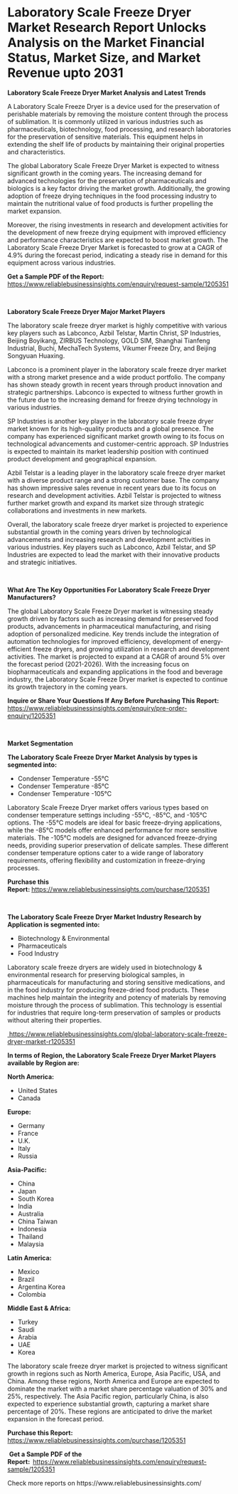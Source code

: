 <p><h1>Laboratory Scale Freeze Dryer Market Research Report Unlocks Analysis on the Market Financial Status, Market Size, and Market Revenue upto 2031</h1></p><p><strong>Laboratory Scale Freeze Dryer Market Analysis and Latest Trends</strong></p>
<p><p>A Laboratory Scale Freeze Dryer is a device used for the preservation of perishable materials by removing the moisture content through the process of sublimation. It is commonly utilized in various industries such as pharmaceuticals, biotechnology, food processing, and research laboratories for the preservation of sensitive materials. This equipment helps in extending the shelf life of products by maintaining their original properties and characteristics.</p><p>The global Laboratory Scale Freeze Dryer Market is expected to witness significant growth in the coming years. The increasing demand for advanced technologies for the preservation of pharmaceuticals and biologics is a key factor driving the market growth. Additionally, the growing adoption of freeze drying techniques in the food processing industry to maintain the nutritional value of food products is further propelling the market expansion.</p><p>Moreover, the rising investments in research and development activities for the development of new freeze drying equipment with improved efficiency and performance characteristics are expected to boost market growth. The Laboratory Scale Freeze Dryer Market is forecasted to grow at a CAGR of 4.9% during the forecast period, indicating a steady rise in demand for this equipment across various industries.</p></p>
<p><strong>Get a Sample PDF of the Report:&nbsp;</strong> <a href="https://www.reliablebusinessinsights.com/enquiry/request-sample/1205351">https://www.reliablebusinessinsights.com/enquiry/request-sample/1205351</a></p>
<p>&nbsp;</p>
<p><strong>Laboratory Scale Freeze Dryer Major Market Players</strong></p>
<p><p>The laboratory scale freeze dryer market is highly competitive with various key players such as Labconco, Azbil Telstar, Martin Christ, SP Industries, Beijing Boyikang, ZIRBUS Technology, GOLD SIM, Shanghai Tianfeng Industrial, Buchi, MechaTech Systems, Vikumer Freeze Dry, and Beijing Songyuan Huaxing.</p><p>Labconco is a prominent player in the laboratory scale freeze dryer market with a strong market presence and a wide product portfolio. The company has shown steady growth in recent years through product innovation and strategic partnerships. Labconco is expected to witness further growth in the future due to the increasing demand for freeze drying technology in various industries.</p><p>SP Industries is another key player in the laboratory scale freeze dryer market known for its high-quality products and a global presence. The company has experienced significant market growth owing to its focus on technological advancements and customer-centric approach. SP Industries is expected to maintain its market leadership position with continued product development and geographical expansion.</p><p>Azbil Telstar is a leading player in the laboratory scale freeze dryer market with a diverse product range and a strong customer base. The company has shown impressive sales revenue in recent years due to its focus on research and development activities. Azbil Telstar is projected to witness further market growth and expand its market size through strategic collaborations and investments in new markets.</p><p>Overall, the laboratory scale freeze dryer market is projected to experience substantial growth in the coming years driven by technological advancements and increasing research and development activities in various industries. Key players such as Labconco, Azbil Telstar, and SP Industries are expected to lead the market with their innovative products and strategic initiatives.</p></p>
<p>&nbsp;</p>
<p><strong>What Are The Key Opportunities For Laboratory Scale Freeze Dryer Manufacturers?</strong></p>
<p><p>The global Laboratory Scale Freeze Dryer market is witnessing steady growth driven by factors such as increasing demand for preserved food products, advancements in pharmaceutical manufacturing, and rising adoption of personalized medicine. Key trends include the integration of automation technologies for improved efficiency, development of energy-efficient freeze dryers, and growing utilization in research and development activities. The market is projected to expand at a CAGR of around 5% over the forecast period (2021-2026). With the increasing focus on biopharmaceuticals and expanding applications in the food and beverage industry, the Laboratory Scale Freeze Dryer market is expected to continue its growth trajectory in the coming years.</p></p>
<p><strong>Inquire or Share Your Questions If Any Before Purchasing This Report:</strong> <a href="https://www.reliablebusinessinsights.com/enquiry/pre-order-enquiry/1205351">https://www.reliablebusinessinsights.com/enquiry/pre-order-enquiry/1205351</a></p>
<p>&nbsp;</p>
<p><strong>Market Segmentation</strong></p>
<p><strong>The Laboratory Scale Freeze Dryer Market Analysis by types is segmented into:</strong></p>
<p><ul><li>Condenser Temperature -55℃</li><li>Condenser Temperature -85℃</li><li>Condenser Temperature -105℃</li></ul></p>
<p><p>Laboratory Scale Freeze Dryer market offers various types based on condenser temperature settings including -55℃, -85℃, and -105℃ options. The -55℃ models are ideal for basic freeze-drying applications, while the -85℃ models offer enhanced performance for more sensitive materials. The -105℃ models are designed for advanced freeze-drying needs, providing superior preservation of delicate samples. These different condenser temperature options cater to a wide range of laboratory requirements, offering flexibility and customization in freeze-drying processes.</p></p>
<p><strong>Purchase this Report:&nbsp;</strong><a href="https://www.reliablebusinessinsights.com/purchase/1205351">https://www.reliablebusinessinsights.com/purchase/1205351</a></p>
<p>&nbsp;</p>
<p><strong>The Laboratory Scale Freeze Dryer Market Industry Research by Application is segmented into:</strong></p>
<p><ul><li>Biotechnology & Environmental</li><li>Pharmaceuticals</li><li>Food Industry</li></ul></p>
<p><p>Laboratory scale freeze dryers are widely used in biotechnology & environmental research for preserving biological samples, in pharmaceuticals for manufacturing and storing sensitive medications, and in the food industry for producing freeze-dried food products. These machines help maintain the integrity and potency of materials by removing moisture through the process of sublimation. This technology is essential for industries that require long-term preservation of samples or products without altering their properties.</p></p>
<p><a href="https://www.reliablebusinessinsights.com/global-laboratory-scale-freeze-dryer-market-r1205351">&nbsp;https://www.reliablebusinessinsights.com/global-laboratory-scale-freeze-dryer-market-r1205351</a></p>
<p><strong>In terms of Region, the Laboratory Scale Freeze Dryer Market Players available by Region are:</strong></p>
<p>
    <p> <strong> North America: </strong>
        <ul>
            <li>United States</li>
            <li>Canada</li>
        </ul>
        </p> 
    <p> <strong> Europe: </strong>
        <ul>
            <li>Germany</li>
            <li>France</li>
            <li>U.K.</li>
            <li>Italy</li>
            <li>Russia</li>
        </ul>
        </p> 
    <p> <strong> Asia-Pacific: </strong>
        <ul>
            <li>China</li>
            <li>Japan</li>
            <li>South Korea</li>
            <li>India</li>
            <li>Australia</li>
            <li>China Taiwan</li>
            <li>Indonesia</li>
            <li>Thailand</li>
            <li>Malaysia</li>
        </ul>
        </p> 
    <p> <strong> Latin America: </strong>
        <ul>
            <li>Mexico</li>
            <li>Brazil</li>
            <li>Argentina Korea</li>
            <li>Colombia</li>
        </ul>
        </p> 
    <p> <strong> Middle East & Africa: </strong>
        <ul>
            <li>Turkey</li>
            <li>Saudi</li>
            <li>Arabia</li>
            <li>UAE</li>
            <li>Korea</li>
        </ul>
    </p>
    </p>
<p><p>The laboratory scale freeze dryer market is projected to witness significant growth in regions such as North America, Europe, Asia Pacific, USA, and China. Among these regions, North America and Europe are expected to dominate the market with a market share percentage valuation of 30% and 25%, respectively. The Asia Pacific region, particularly China, is also expected to experience substantial growth, capturing a market share percentage of 20%. These regions are anticipated to drive the market expansion in the forecast period.</p></p>
<p><strong>Purchase this Report: </strong><a href="https://www.reliablebusinessinsights.com/purchase/1205351">https://www.reliablebusinessinsights.com/purchase/1205351</a></p>
<p>&nbsp;<strong>Get a Sample PDF of the Report:&nbsp;&nbsp;</strong><a href="https://www.reliablebusinessinsights.com/enquiry/request-sample/1205351">https://www.reliablebusinessinsights.com/enquiry/request-sample/1205351</a></p>
<p><strong></strong></p>
<p>Check more reports on https://www.reliablebusinessinsights.com/</p>